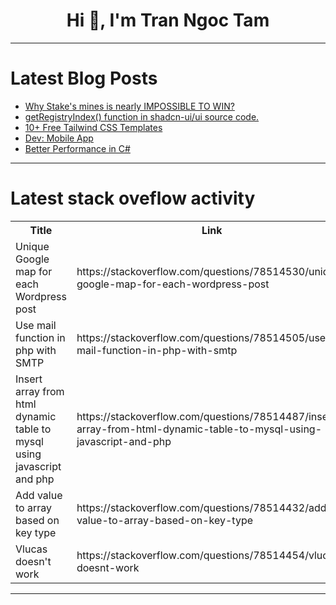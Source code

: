 <h1 align="center">Hi 👋, I'm Tran Ngoc Tam</h1>

---

# Latest Blog Posts 
<!-- BLOG-POST-LIST:START -->
- [Why Stake&#39;s mines is nearly IMPOSSIBLE TO WIN?](https://dev.to/vaib215/why-stakes-mines-is-nearly-impossible-to-win-i9n)
- [getRegistryIndex&lpar;&rpar; function in shadcn-ui/ui source code.](https://dev.to/ramunarasinga/getregistryindex-function-in-shadcn-uiui-source-code-1dnp)
- [10+ Free Tailwind CSS Templates](https://dev.to/mikevarenek/10-free-tailwind-css-templates-32f7)
- [Dev: Mobile App](https://dev.to/r4nd3l/dev-mobile-app-be6)
- [Better Performance in C#](https://dev.to/mrgolabvand/better-performance-in-c-2kc0)
<!-- BLOG-POST-LIST:END -->

---

# Latest stack oveflow activity
<table>
  <tr><th>Title</th><th>Link</th></tr>
  <!-- STACKOVERFLOW:START --><tr><td>Unique Google map for each Wordpress post</td><td>https://stackoverflow.com/questions/78514530/unique-google-map-for-each-wordpress-post</td></tr><tr><td>Use mail function in php with SMTP</td><td>https://stackoverflow.com/questions/78514505/use-mail-function-in-php-with-smtp</td></tr><tr><td>Insert array from html dynamic table to mysql using javascript and php</td><td>https://stackoverflow.com/questions/78514487/insert-array-from-html-dynamic-table-to-mysql-using-javascript-and-php</td></tr><tr><td>Add value to array based on key type</td><td>https://stackoverflow.com/questions/78514432/add-value-to-array-based-on-key-type</td></tr><tr><td>Vlucas doesn&#39;t work</td><td>https://stackoverflow.com/questions/78514454/vlucas-doesnt-work</td></tr><!-- STACKOVERFLOW:END -->
</table>

---



